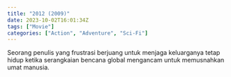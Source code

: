 ```yaml
---
title: "2012 (2009)"
date: 2023-10-02T16:01:34Z
tags: ["Movie"]
categories: ["Action", "Adventure", "Sci-Fi"]
---
```


Seorang penulis yang frustrasi berjuang untuk menjaga keluarganya tetap hidup ketika serangkaian bencana global mengancam untuk memusnahkan umat manusia.

<mux-player stream-type="on-demand"
  src="https://kp3d-my.sharepoint.com/personal/ryoo_kp3d_onmicrosoft_com/_layouts/15/download.aspx?share=ESlS5fyexI9Iu9ggOpHDmYMB0VZbvKO0G7gnzEEsbIZb2w" metadata-video-title="2012 (2009)" prefer-playback="mse" controls>
  </mux-player>
  
  
  <script src="https://cdn.jsdelivr.net/npm/@mux/mux-player"></script>
  
 <script id="zSp76BCvRzcd4wb9QnmOeJtGO00rqu41x6xlsuKPK02xg" type="application/ld+json">
 {
  "@context": "https://schema.org/",
  "@type": "VideoObject",
  "name": "2012 (2009)",
  "contentUrl": "https://stream.mux.com/ML3dV5Qtc5oJlYPTbqd6t3yU9khz1fqn01W8boQZoP00c.m3u8",
  "thumbnailUrl": "https://www.themoviedb.org/t/p/original/xVq7AcZNS76jBXznQOo4F8iUksY.jpg?width=314&fit_mode=preserve&time=25",
  "uploadDate": "2023-10-02T16:01:34Z",
}

</script>